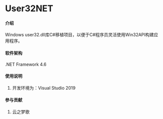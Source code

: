 # User32NET

#### 介绍
Windows user32.dll库C#移植项目，以便于C#程序员灵活使用Win32API构建应用程序。

#### 软件架构
.NET Framework 4.6

#### 使用说明

1.  开发环境为：Visual Studio 2019

#### 参与贡献

1.  云之梦歌

